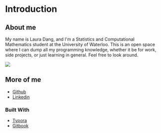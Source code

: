 # Introduction
## About me

My name is Laura Dang, and I'm a Statistics and Computational Mathematics student at the University of Waterloo. This is an open space where I can dump all my programming knowledge, whether it be for work, side projects, or just learning in general. Feel free to look around.

![](https://media1.tenor.com/images/8aaf0058c4a0377fde8d02587a6be370/tenor.gif?itemid=4440541)

## More of me

- [Github](https://github.com/lauradang)
- [Linkedin](https://www.linkedin.com/in/laura-dang/)

### Built With
- [Typora](https://typora.io/)
- [Gitbook](https://www.gitbook.com/)
  